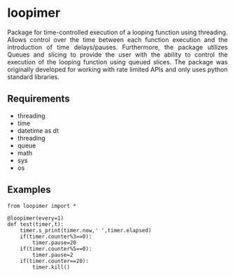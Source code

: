 # loopimer
<p align="justify">
Package for time-controlled execution of a looping function using threading. Allows control over the time between each function execution and the introduction of time delays/pauses. Furthermore, the package utilizes Queues and slicing to provide the user with the ability to control the execution of the looping function using queued slices. The package was originally developed for working with rate limited APIs and only uses python standard libraries.
</p>  

## Requirements
 - threading
 - time
 - datetime as dt
 - threading
 - queue
 - math
 - sys
 - os

## Examples
```
from loopimer import *

@loopimer(every=1)
def test(timer,t):
    timer.s_print(timer.now,' ',timer.elapsed)
    if(timer.counter%3==0):
        timer.pause=20
    if(timer.counter%5==0):
        timer.pause=2
    if(timer.counter==20):
        timer.kill()

```

